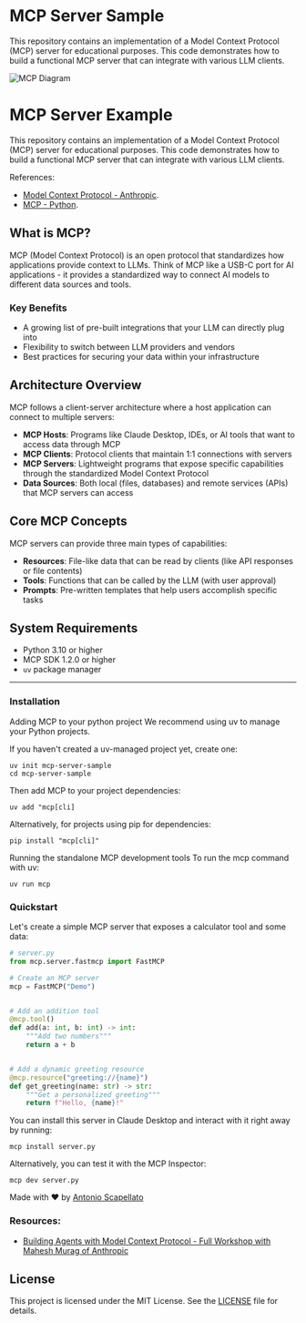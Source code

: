 # MCP Server Sample

This repository contains an implementation of a Model Context Protocol (MCP) server for educational purposes. This code demonstrates how to build a functional MCP server that can integrate with various LLM clients.

![MCP Diagram](assets/architecture.png)

# MCP Server Example

This repository contains an implementation of a Model Context Protocol (MCP) server for educational purposes. This code demonstrates how to build a functional MCP server that can integrate with various LLM clients.

References: 
- [Model Context Protocol - Anthropic](https://modelcontextprotocol.io/).
- [MCP - Python](https://pypi.org/project/mcp/).

## What is MCP?

MCP (Model Context Protocol) is an open protocol that standardizes how applications provide context to LLMs. Think of MCP like a USB-C port for AI applications - it provides a standardized way to connect AI models to different data sources and tools.


### Key Benefits

- A growing list of pre-built integrations that your LLM can directly plug into
- Flexibility to switch between LLM providers and vendors
- Best practices for securing your data within your infrastructure

## Architecture Overview

MCP follows a client-server architecture where a host application can connect to multiple servers:

- **MCP Hosts**: Programs like Claude Desktop, IDEs, or AI tools that want to access data through MCP
- **MCP Clients**: Protocol clients that maintain 1:1 connections with servers
- **MCP Servers**: Lightweight programs that expose specific capabilities through the standardized Model Context Protocol
- **Data Sources**: Both local (files, databases) and remote services (APIs) that MCP servers can access

## Core MCP Concepts

MCP servers can provide three main types of capabilities:

- **Resources**: File-like data that can be read by clients (like API responses or file contents)
- **Tools**: Functions that can be called by the LLM (with user approval)
- **Prompts**: Pre-written templates that help users accomplish specific tasks

## System Requirements

- Python 3.10 or higher
- MCP SDK 1.2.0 or higher
- `uv` package manager

--- 

### Installation
Adding MCP to your python project
We recommend using uv to manage your Python projects.

If you haven't created a uv-managed project yet, create one:

```
uv init mcp-server-sample
cd mcp-server-sample
```

Then add MCP to your project dependencies:

```console
uv add "mcp[cli]
```
Alternatively, for projects using pip for dependencies:

```console
pip install "mcp[cli]"
```

Running the standalone MCP development tools
To run the mcp command with uv:

```console
uv run mcp
```

### Quickstart
Let's create a simple MCP server that exposes a calculator tool and some data:

```python
# server.py
from mcp.server.fastmcp import FastMCP

# Create an MCP server
mcp = FastMCP("Demo")


# Add an addition tool
@mcp.tool()
def add(a: int, b: int) -> int:
    """Add two numbers"""
    return a + b


# Add a dynamic greeting resource
@mcp.resource("greeting://{name}")
def get_greeting(name: str) -> str:
    """Get a personalized greeting"""
    return f"Hello, {name}!"
```

You can install this server in Claude Desktop and interact with it right away by running:

```console
mcp install server.py
```
Alternatively, you can test it with the MCP Inspector:

```console
mcp dev server.py
```

Made with ❤️ by [Antonio Scapellato](https://scapellato.dev)

### Resources: 
- [Building Agents with Model Context Protocol - Full Workshop with Mahesh Murag of Anthropic](https://www.youtube.com/watch?v=kQmXtrmQ5Zg)


## License

This project is licensed under the MIT License. See the [LICENSE](LICENSE) file for details.
